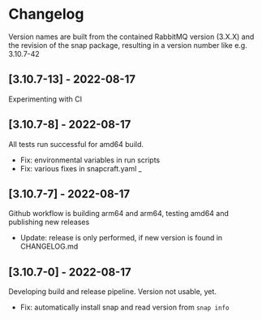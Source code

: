# Changelog

Version names are built from the contained RabbitMQ version (3.X.X) and
the revision of the snap package, resulting in a version number like e.g. 3.10.7-42

## [3.10.7-13] - 2022-08-17

Experimenting with CI

## [3.10.7-8] - 2022-08-17

All tests run successful for amd64 build. 

- Fix: environmental variables in run scripts
- Fix: various fixes in snapcraft.yaml 
_

## [3.10.7-7] - 2022-08-17

Github workflow is building arm64 and arm64, testing amd64 and publishing new releases

- Update: release is only performed, if new version is found in CHANGELOG.md

## [3.10.7-0] - 2022-08-17

Developing build and release pipeline. Version not usable, yet.

- Fix: automatically install snap and read version from `snap info`
